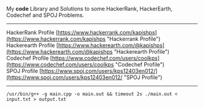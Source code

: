 My **code** Library and Solutions to some HackerRank, HackerEarth, Codechef and SPOJ Problems.

----------

HackerRank Profile [https://www.hackerrank.com/kapishps](https://www.hackerrank.com/kapishps "Hackerrank Profile")  
Hackerearth Profile [https://www.hackerearth.com/@kapishps](https://www.hackerearth.com/@kapishps "Hackerearth Profile")  
Codechef Profile [https://www.codechef.com/users/coolkps](https://www.codechef.com/users/coolkps "Codechef Profile")  
SPOJ Profile [https://www.spoj.com/users/kps12403en012/](https://www.spoj.com/users/kps12403en012/ "SPOJ Profile")

----------

```shell
/usr/bin/g++ -g main.cpp -o main.out && timeout 2s ./main.out < input.txt > output.txt
```
